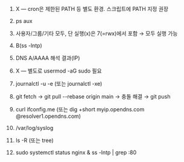 1. X — cron은 제한된 PATH 등 별도 환경. 스크립트에 PATH 지정 권장

2. ps aux

3. 사용자/그룹/기타 모두, 단 실행(x)은 7(=rwx)에서 포함 → 모두 실행 가능

4. B(ss -lntp)

5. DNS A/AAAA 해석 결과(IP)

6. X — 별도로 usermod -aG sudo <user> 필요

7. journalctl -u <service> -e (또는 journalctl -xe)

8. git fetch → git pull --rebase origin main → 충돌 해결 → git push

9. curl ifconfig.me (또는 dig +short myip.opendns.com @resolver1.opendns.com)

10. /var/log/syslog

11. ls -R (또는 tree)

12. sudo systemctl status nginx & ss -lntp | grep :80